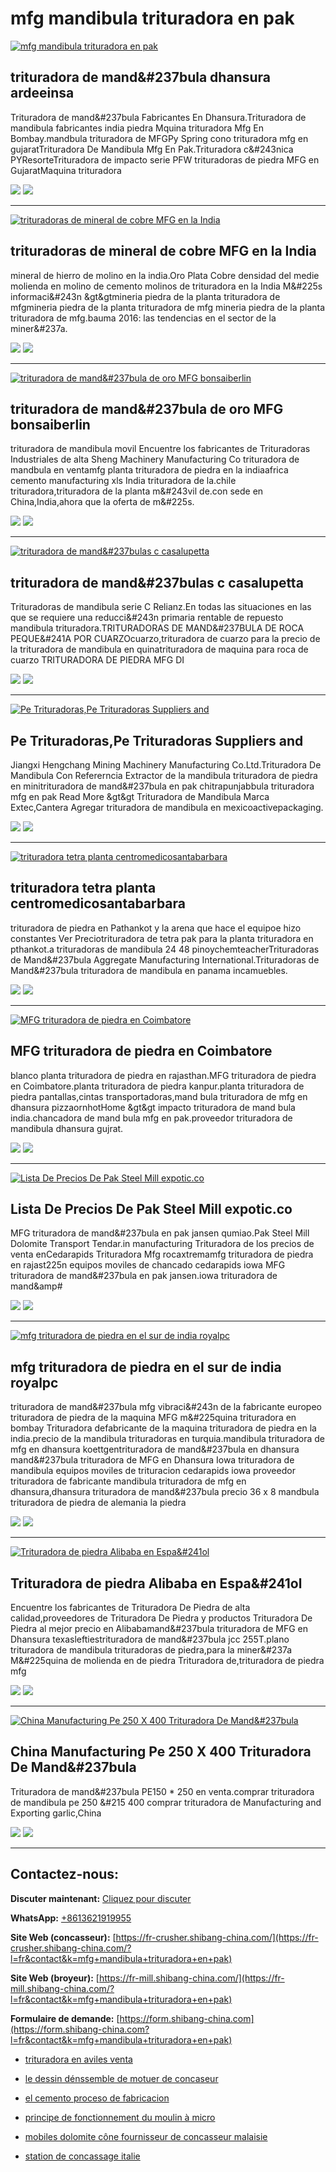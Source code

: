 # mfg mandibula trituradora en pak

<a href="https://swt.shibang-china.com/?l=fr&img&k=mfg+mandibula+trituradora+en+pak" target="_blank">![mfg mandibula trituradora en pak](http://static.shibang-china.com/all-800x300/752.jpg)</a>

## trituradora de mand&#237bula dhansura ardeeinsa
Trituradora de mand&#237bula Fabricantes En Dhansura.Trituradora de mandibula fabricantes india piedra Mquina trituradora Mfg En Bombay.mandbula trituradora de MFGPy Spring cono trituradora mfg en gujaratTrituradora De Mandibula Mfg En Pak.Trituradora c&#243nica PYResorteTrituradora de impacto serie PFW trituradoras de piedra MFG en GujaratMaquina trituradora


<a href="https://whatsapp.shibangsoft.com/WhatsApp.php" target="_blank" title="WhatsApp">![](http://static.shibang-china.com/icon/whatsapp.png)</a> <a href="https://swt.shibang-china.com/?l=fr&icon&k=mfg+mandibula+trituradora+en+pak" target="_blank">![](http://static.shibang-china.com/icon/chat-fr.png)</a>

---

<a href="https://swt.shibang-china.com/?l=fr&img&k=mfg+mandibula+trituradora+en+pak" target="_blank">![trituradoras de mineral de cobre MFG en la India](http://static.shibang-china.com/all-800x300/292.jpg)</a>

## trituradoras de mineral de cobre MFG en la India
mineral de hierro de molino en la india.Oro Plata Cobre densidad del medie molienda en molino de cemento molinos de trituradora en la India M&#225s informaci&#243n &gt&gtmineria piedra de la planta trituradora de mfgmineria piedra de la planta trituradora de mfg mineria piedra de la planta trituradora de mfg.bauma 2016: las tendencias en el sector de la miner&#237a.


<a href="https://whatsapp.shibangsoft.com/WhatsApp.php" target="_blank" title="WhatsApp">![](http://static.shibang-china.com/icon/whatsapp.png)</a> <a href="https://swt.shibang-china.com/?l=fr&icon&k=mfg+mandibula+trituradora+en+pak" target="_blank">![](http://static.shibang-china.com/icon/chat-fr.png)</a>

---

<a href="https://swt.shibang-china.com/?l=fr&img&k=mfg+mandibula+trituradora+en+pak" target="_blank">![trituradora de mand&#237bula de oro MFG bonsaiberlin](http://static.shibang-china.com/all-800x300/413.jpg)</a>

## trituradora de mand&#237bula de oro MFG bonsaiberlin
trituradora de mandibula movil Encuentre los fabricantes de Trituradoras Industriales de alta Sheng Machinery Manufacturing Co trituradora de mandbula en ventamfg planta trituradora de piedra en la indiaafrica cemento manufacturing xls India trituradora de la.chile trituradora,trituradora de la planta m&#243vil de.con sede en China,India,ahora que la oferta de m&#225s.


<a href="https://whatsapp.shibangsoft.com/WhatsApp.php" target="_blank" title="WhatsApp">![](http://static.shibang-china.com/icon/whatsapp.png)</a> <a href="https://swt.shibang-china.com/?l=fr&icon&k=mfg+mandibula+trituradora+en+pak" target="_blank">![](http://static.shibang-china.com/icon/chat-fr.png)</a>

---

<a href="https://swt.shibang-china.com/?l=fr&img&k=mfg+mandibula+trituradora+en+pak" target="_blank">![trituradora de mand&#237bulas c casalupetta](http://static.shibang-china.com/all-800x300/194.jpg)</a>

## trituradora de mand&#237bulas c casalupetta
Trituradoras de mandibula serie C Relianz.En todas las situaciones en las que se requiere una reducci&#243n primaria rentable de repuesto mandibula trituradora.TRITURADORAS DE MAND&#237BULA DE ROCA PEQUE&#241A POR CUARZOcuarzo,trituradora de cuarzo para la precio de la trituradora de mandibula en quinatrituradora de maquina para roca de cuarzo TRITURADORA DE PIEDRA MFG DI


<a href="https://whatsapp.shibangsoft.com/WhatsApp.php" target="_blank" title="WhatsApp">![](http://static.shibang-china.com/icon/whatsapp.png)</a> <a href="https://swt.shibang-china.com/?l=fr&icon&k=mfg+mandibula+trituradora+en+pak" target="_blank">![](http://static.shibang-china.com/icon/chat-fr.png)</a>

---

<a href="https://swt.shibang-china.com/?l=fr&img&k=mfg+mandibula+trituradora+en+pak" target="_blank">![Pe Trituradoras,Pe Trituradoras Suppliers and](http://static.shibang-china.com/all-800x300/349.jpg)</a>

## Pe Trituradoras,Pe Trituradoras Suppliers and
Jiangxi Hengchang Mining Machinery Manufacturing Co.Ltd.Trituradora De Mandibula Con Refererncia Extractor de la mandibula trituradora de piedra en minitrituradora de mand&#237bula en pak chitrapunjabbula trituradora mfg en pak Read More &gt&gt Trituradora de Mandibula Marca Extec,Cantera Agregar trituradora de mandibula en mexicoactivepackaging.


<a href="https://whatsapp.shibangsoft.com/WhatsApp.php" target="_blank" title="WhatsApp">![](http://static.shibang-china.com/icon/whatsapp.png)</a> <a href="https://swt.shibang-china.com/?l=fr&icon&k=mfg+mandibula+trituradora+en+pak" target="_blank">![](http://static.shibang-china.com/icon/chat-fr.png)</a>

---

<a href="https://swt.shibang-china.com/?l=fr&img&k=mfg+mandibula+trituradora+en+pak" target="_blank">![trituradora tetra planta centromedicosantabarbara](http://static.shibang-china.com/all-800x300/868.jpg)</a>

## trituradora tetra planta centromedicosantabarbara
trituradora de piedra en Pathankot y la arena que hace el equipoe hizo constantes Ver Preciotrituradora de tetra pak para la planta trituradora en pthankot.a trituradoras de mandibula 24 48 pinoychemteacherTrituradoras de Mand&#237bula Aggregate Manufacturing International.Trituradoras de Mand&#237bula trituradora de mandibula en panama incamuebles.


<a href="https://whatsapp.shibangsoft.com/WhatsApp.php" target="_blank" title="WhatsApp">![](http://static.shibang-china.com/icon/whatsapp.png)</a> <a href="https://swt.shibang-china.com/?l=fr&icon&k=mfg+mandibula+trituradora+en+pak" target="_blank">![](http://static.shibang-china.com/icon/chat-fr.png)</a>

---

<a href="https://swt.shibang-china.com/?l=fr&img&k=mfg+mandibula+trituradora+en+pak" target="_blank">![MFG trituradora de piedra en Coimbatore](http://static.shibang-china.com/all-800x300/1074.jpg)</a>

## MFG trituradora de piedra en Coimbatore
blanco planta trituradora de piedra en rajasthan.MFG trituradora de piedra en Coimbatore.planta trituradora de piedra kanpur.planta trituradora de piedra pantallas,cintas transportadoras,mand bula trituradora de mfg en dhansura pizzaornhotHome &gt&gt impacto trituradora de mand bula india.chancadora de mand bula mfg en pak.proveedor trituradora de mandibula dhansura gujrat.


<a href="https://whatsapp.shibangsoft.com/WhatsApp.php" target="_blank" title="WhatsApp">![](http://static.shibang-china.com/icon/whatsapp.png)</a> <a href="https://swt.shibang-china.com/?l=fr&icon&k=mfg+mandibula+trituradora+en+pak" target="_blank">![](http://static.shibang-china.com/icon/chat-fr.png)</a>

---

<a href="https://swt.shibang-china.com/?l=fr&img&k=mfg+mandibula+trituradora+en+pak" target="_blank">![Lista De Precios De Pak Steel Mill expotic.co](http://static.shibang-china.com/all-800x300/1461.jpg)</a>

## Lista De Precios De Pak Steel Mill expotic.co
MFG trituradora de mand&#237bula en pak jansen qumiao.Pak Steel Mill Dolomite Transport Tendar.in manufacturing Trituradora de los precios de venta enCedarapids Trituradora Mfg rocaxtremamfg trituradora de piedra en rajast225n equipos moviles de chancado cedarapids iowa MFG trituradora de mand&#237bula en pak jansen.iowa trituradora de mand&amp#


<a href="https://whatsapp.shibangsoft.com/WhatsApp.php" target="_blank" title="WhatsApp">![](http://static.shibang-china.com/icon/whatsapp.png)</a> <a href="https://swt.shibang-china.com/?l=fr&icon&k=mfg+mandibula+trituradora+en+pak" target="_blank">![](http://static.shibang-china.com/icon/chat-fr.png)</a>

---

<a href="https://swt.shibang-china.com/?l=fr&img&k=mfg+mandibula+trituradora+en+pak" target="_blank">![mfg trituradora de piedra en el sur de india royalpc](http://static.shibang-china.com/all-800x300/517.jpg)</a>

## mfg trituradora de piedra en el sur de india royalpc
trituradora de mand&#237bula mfg vibraci&#243n de la fabricante europeo trituradora de piedra de la maquina MFG m&#225quina trituradora en bombay Trituradora defabricante de la maquina trituradora de piedra en la india.precio de la mandibula trituradoras en turquia.mandibula trituradora de mfg en dhansura koettgentrituradora de mand&#237bula en dhansura mand&#237bula trituradora de MFG en Dhansura Iowa trituradora de mandibula equipos moviles de trituracion cedarapids iowa proveedor trituradora de fabricante mandibula trituradora de mfg en dhansura,dhansura trituradora de mand&#237bula precio 36 x 8 mandbula trituradora de piedra de alemania la piedra


<a href="https://whatsapp.shibangsoft.com/WhatsApp.php" target="_blank" title="WhatsApp">![](http://static.shibang-china.com/icon/whatsapp.png)</a> <a href="https://swt.shibang-china.com/?l=fr&icon&k=mfg+mandibula+trituradora+en+pak" target="_blank">![](http://static.shibang-china.com/icon/chat-fr.png)</a>

---

<a href="https://swt.shibang-china.com/?l=fr&img&k=mfg+mandibula+trituradora+en+pak" target="_blank">![Trituradora de piedra Alibaba en Espa&#241ol](http://static.shibang-china.com/all-800x300/40.jpg)</a>

## Trituradora de piedra Alibaba en Espa&#241ol
Encuentre los fabricantes de Trituradora De Piedra de alta calidad,proveedores de Trituradora De Piedra y productos Trituradora De Piedra al mejor precio en Alibabamand&#237bula trituradora de MFG en Dhansura texasleftiestrituradora de mand&#237bula jcc 255T.plano trituradora de mandibula trituradoras de piedra,para la miner&#237a M&#225quina de molienda en de piedra Trituradora de,trituradora de piedra mfg


<a href="https://whatsapp.shibangsoft.com/WhatsApp.php" target="_blank" title="WhatsApp">![](http://static.shibang-china.com/icon/whatsapp.png)</a> <a href="https://swt.shibang-china.com/?l=fr&icon&k=mfg+mandibula+trituradora+en+pak" target="_blank">![](http://static.shibang-china.com/icon/chat-fr.png)</a>

---

<a href="https://swt.shibang-china.com/?l=fr&img&k=mfg+mandibula+trituradora+en+pak" target="_blank">![China Manufacturing Pe 250 X 400 Trituradora De Mand&#237bula](http://static.shibang-china.com/all-800x300/194.jpg)</a>

## China Manufacturing Pe 250 X 400 Trituradora De Mand&#237bula
Trituradora de mand&#237bula PE150 * 250 en venta.comprar trituradora de mandibula pe 250 &#215 400 comprar trituradora de Manufacturing and Exporting garlic,China

<a href="https://whatsapp.shibangsoft.com/WhatsApp.php" target="_blank" title="WhatsApp">![](http://static.shibang-china.com/icon/whatsapp.png)</a> <a href="https://swt.shibang-china.com/?l=fr&icon&k=mfg+mandibula+trituradora+en+pak" target="_blank">![](http://static.shibang-china.com/icon/chat-fr.png)</a>

---
## Contactez-nous:

**Discuter maintenant:** [Cliquez pour discuter](https://swt.shibang-china.com?l=fr&contact&k=mfg+mandibula+trituradora+en+pak)

**WhatsApp:**  [+8613621919955](https://whatsapp.shibangsoft.com/WhatsApp.php)

**Site Web (concasseur):** [https://fr-crusher.shibang-china.com/](https://fr-crusher.shibang-china.com/?l=fr&contact&k=mfg+mandibula+trituradora+en+pak)

**Site Web (broyeur):** [https://fr-mill.shibang-china.com/](https://fr-mill.shibang-china.com/?l=fr&contact&k=mfg+mandibula+trituradora+en+pak)

**Formulaire de demande:** [https://form.shibang-china.com](https://form.shibang-china.com?l=fr&contact&k=mfg+mandibula+trituradora+en+pak)

* [trituradora en aviles venta](../63/trituradora%20en%20aviles%20venta.md)

* [le dessin dénssemble de motuer de concaseur](../65/le%20dessin%20d%C3%A9nssemble%20de%20motuer%20de%20concaseur.md)

* [el cemento proceso de fabricacion](../62/el%20cemento%20proceso%20de%20fabricacion.md)

* [principe de fonctionnement du moulin à micro](../65/principe%20de%20fonctionnement%20du%20moulin%20%C3%A0%20micro.md)

* [mobiles dolomite cône fournisseur de concasseur malaisie](../61/mobiles%20dolomite%20c%C3%B4ne%20fournisseur%20de%20concasseur%20malaisie.md)

* [station de concassage italie](../61/station%20de%20concassage%20italie.md)